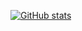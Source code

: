 [![GitHub stats](https://github-readme-stats.vercel.app/api?username=matinxht)](https://github.com/matinxht/github-readme-stats)
